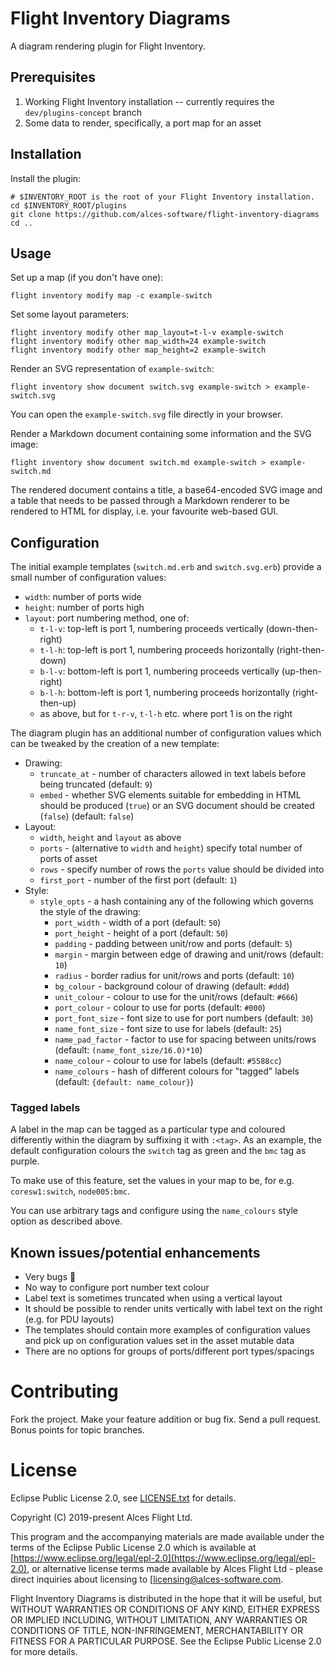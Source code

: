 # Flight Inventory Diagrams

A diagram rendering plugin for Flight Inventory.

## Prerequisites

1. Working Flight Inventory installation -- currently requires the `dev/plugins-concept` branch
2. Some data to render, specifically, a port map for an asset

## Installation

Install the plugin:

```
# $INVENTORY_ROOT is the root of your Flight Inventory installation.
cd $INVENTORY_ROOT/plugins
git clone https://github.com/alces-software/flight-inventory-diagrams
cd ..
```

## Usage

Set up a map (if you don't have one):

```
flight inventory modify map -c example-switch
```

Set some layout parameters:

```
flight inventory modify other map_layout=t-l-v example-switch
flight inventory modify other map_width=24 example-switch
flight inventory modify other map_height=2 example-switch
```

Render an SVG representation of `example-switch`:

```
flight inventory show document switch.svg example-switch > example-switch.svg
```

You can open the `example-switch.svg` file directly in your browser.

Render a Markdown document containing some information and the SVG image:

```
flight inventory show document switch.md example-switch > example-switch.md
```

The rendered document contains a title, a base64-encoded SVG image and
a table that needs to be passed through a Markdown renderer to be
rendered to HTML for display, i.e. your favourite web-based GUI.

## Configuration

The initial example templates (`switch.md.erb` and `switch.svg.erb`)
provide a small number of configuration values:

 * `width`: number of ports wide
 * `height`: number of ports high
 * `layout`: port numbering method, one of:
   * `t-l-v`: top-left is port 1, numbering proceeds vertically (down-then-right)
   * `t-l-h`: top-left is port 1, numbering proceeds horizontally (right-then-down)
   * `b-l-v`: bottom-left is port 1, numbering proceeds vertically (up-then-right)
   * `b-l-h`: bottom-left is port 1, numbering proceeds horizontally (right-then-up)
   * as above, but for `t-r-v`, `t-l-h` etc. where port 1 is on the right

The diagram plugin has an additional number of configuration values
which can be tweaked by the creation of a new template:

 * Drawing:
   * `truncate_at` - number of characters allowed in text labels before being truncated (default: `9`)
   * `embed` - whether SVG elements suitable for embedding in HTML should be produced (`true`) or an SVG document should be created (`false`) (default: `false`)
 * Layout:
   * `width`, `height` and `layout` as above
   * `ports` - (alternative to `width` and `height`) specify total number of ports of asset
   * `rows` - specify number of rows the `ports` value should be divided into
   * `first_port` - number of the first port (default: `1`)
 * Style:
   * `style_opts` - a hash containing any of the following which governs the style of the drawing:
     * `port_width` - width of a port (default: `50`)
     * `port_height` - height of a port (default: `50`)
     * `padding` - padding between unit/row and ports (default: `5`)
     * `margin` - margin between edge of drawing and unit/rows (default: `10`)
     * `radius` - border radius for unit/rows and ports (default: `10`)
     * `bg_colour` - background colour of drawing (default: `#ddd`)
     * `unit_colour` - colour to use for the unit/rows (default: `#666`)
     * `port_colour` - colour to use for ports (default: `#000`)
     * `port_font_size` - font size to use for port numbers (default: `30`)
     * `name_font_size` - font size to use for labels (default: `25`)
     * `name_pad_factor` - factor to use for spacing between units/rows (default: `(name_font_size/16.0)*10`)
     * `name_colour` - colour to use for labels (default: `#5588cc`)
     * `name_colours` - hash of different colours for "tagged" labels (default: `{default: name_colour}`)

### Tagged labels

A label in the map can be tagged as a particular type and coloured
differently within the diagram by suffixing it with `:<tag>`.  As an
example, the default configuration colours the `switch` tag as green
and the `bmc` tag as purple.

To make use of this feature, set the values in your map to be, for
e.g. `coresw1:switch`, `node005:bmc`.

You can use arbitrary tags and configure using the `name_colours`
style option as described above.

## Known issues/potential enhancements

 * Very bugs :bug:
 * No way to configure port number text colour
 * Label text is sometimes truncated when using a vertical layout
 * It should be possible to render units vertically with label text on the right (e.g. for PDU layouts)
 * The templates should contain more examples of configuration values and pick up on configuration values set in the asset mutable data
 * There are no options for groups of ports/different port types/spacings

# Contributing

Fork the project. Make your feature addition or bug fix. Send a pull
request. Bonus points for topic branches.

# License

Eclipse Public License 2.0, see [LICENSE.txt](LICENSE.txt) for details.

Copyright (C) 2019-present Alces Flight Ltd.

This program and the accompanying materials are made available under
the terms of the Eclipse Public License 2.0 which is available at
[https://www.eclipse.org/legal/epl-2.0](https://www.eclipse.org/legal/epl-2.0),
or alternative license terms made available by Alces Flight Ltd -
please direct inquiries about licensing to
[licensing@alces-software.com.

Flight Inventory Diagrams is distributed in the hope that it will be
useful, but WITHOUT WARRANTIES OR CONDITIONS OF ANY KIND, EITHER
EXPRESS OR IMPLIED INCLUDING, WITHOUT LIMITATION, ANY WARRANTIES OR
CONDITIONS OF TITLE, NON-INFRINGEMENT, MERCHANTABILITY OR FITNESS FOR
A PARTICULAR PURPOSE. See the Eclipse Public License 2.0 for more
details.
